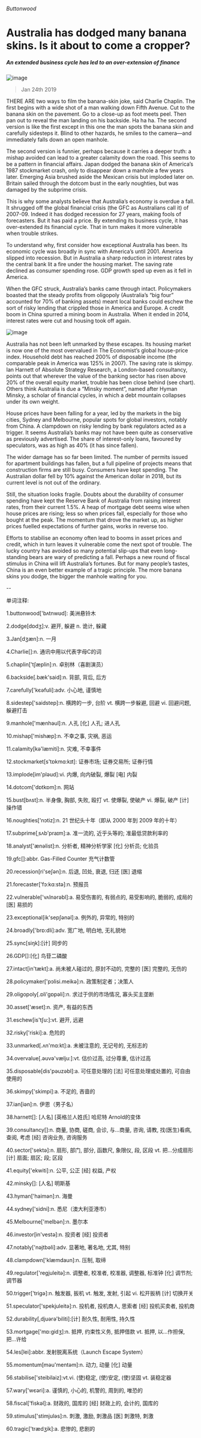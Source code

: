 ###### Buttonwood
# Australia has dodged many banana skins. Is it about to come a cropper? 
##### An extended business cycle has led to an over-extension of finance 
![image](images/20190126_fnp503.jpg) 
> Jan 24th 2019 
 
THERE ARE two ways to film the banana-skin joke, said Charlie Chaplin. The first begins with a wide shot of a man walking down Fifth Avenue. Cut to the banana skin on the pavement. Go to a close-up as foot meets peel. Then pan out to reveal the man landing on his backside. Ha ha ha. The second version is like the first except in this one the man spots the banana skin and carefully sidesteps it. Blind to other hazards, he smiles to the camera—and immediately falls down an open manhole. 
The second version is funnier, perhaps because it carries a deeper truth: a mishap avoided can lead to a greater calamity down the road. This seems to be a pattern in financial affairs. Japan dodged the banana skin of America’s 1987 stockmarket crash, only to disappear down a manhole a few years later. Emerging Asia brushed aside the Mexican crisis but imploded later on. Britain sailed through the dotcom bust in the early noughties, but was damaged by the subprime crisis. 
This is why some analysts believe that Australia’s economy is overdue a fall. It shrugged off the global financial crisis (the GFC as Australians call it) of 2007-09. Indeed it has dodged recession for 27 years, making fools of forecasters. But it has paid a price. By extending its business cycle, it has over-extended its financial cycle. That in turn makes it more vulnerable when trouble strikes. 
To understand why, first consider how exceptional Australia has been. Its economic cycle was broadly in sync with America’s until 2001. America slipped into recession. But in Australia a sharp reduction in interest rates by the central bank lit a fire under the housing market. The saving rate declined as consumer spending rose. GDP growth sped up even as it fell in America. 
When the GFC struck, Australia’s banks came through intact. Policymakers boasted that the steady profits from oligopoly (Australia’s “big four” accounted for 70% of banking assets) meant local banks could eschew the sort of risky lending that crippled those in America and Europe. A credit boom in China spurred a mining boom in Australia. When it ended in 2014, interest rates were cut and housing took off again. 
![image](images/20190126_FNC226.png) 
Australia has not been left unmarked by these escapes. Its housing market is now one of the most overvalued in The Economist’s global house-price index. Household debt has reached 200% of disposable income (the comparable peak in America was 125% in 2007). The saving rate is skimpy. Ian Harnett of Absolute Strategy Research, a London-based consultancy, points out that wherever the value of the banking sector has risen above 20% of the overall equity market, trouble has been close behind (see chart). Others think Australia is due a “Minsky moment”, named after Hyman Minsky, a scholar of financial cycles, in which a debt mountain collapses under its own weight. 
House prices have been falling for a year, led by the markets in the big cities, Sydney and Melbourne, popular spots for global investors, notably from China. A clampdown on risky lending by bank regulators acted as a trigger. It seems Australia’s banks may not have been quite as conservative as previously advertised. The share of interest-only loans, favoured by speculators, was as high as 40% (it has since fallen). 
The wider damage has so far been limited. The number of permits issued for apartment buildings has fallen, but a full pipeline of projects means that construction firms are still busy. Consumers have kept spending. The Australian dollar fell by 10% against the American dollar in 2018, but its current level is not out of the ordinary. 
Still, the situation looks fragile. Doubts about the durability of consumer spending have kept the Reserve Bank of Australia from raising interest rates, from their current 1.5%. A heap of mortgage debt seems wise when house prices are rising; less so when prices fall, especially for those who bought at the peak. The momentum that drove the market up, as higher prices fuelled expectations of further gains, works in reverse too. 
Efforts to stabilise an economy often lead to booms in asset prices and credit, which in turn leaves it vulnerable come the next spot of trouble. The lucky country has avoided so many potential slip-ups that even long-standing bears are wary of predicting a fall. Perhaps a new round of fiscal stimulus in China will lift Australia’s fortunes. But for many people’s tastes, China is an even better example of a tragic principle. The more banana skins you dodge, the bigger the manhole waiting for you. 
-- 
 单词注释:
1.buttonwood['bʌtnwʊd]: 美洲悬铃木 
2.dodge[dɒdʒ]:v. 避开, 躲避 n. 诡计, 躲藏 
3.Jan[dʒæn]:n. 一月 
4.Charlie[]:n. 通讯中用以代表字母C的词 
5.chaplin['tʃæplin]:n. 卓别林（喜剧演员） 
6.backside[.bæk'said]:n. 背部, 背后, 后方 
7.carefully['kєәfuli]:adv. 小心地, 谨慎地 
8.sidestep['saidstep]:n. 横跨的一步, 台阶 vt. 横跨一步躲避, 回避 vi. 回避问题, 躲避打击 
9.manhole['mænhәul]:n. 人孔 [化] 人孔; 进人孔 
10.mishap['mishæp]:n. 不幸之事, 灾祸, 恶运 
11.calamity[kә'læmiti]:n. 灾难, 不幸事件 
12.stockmarket[s'tɒkmɑ:kɪt]: 证券市场; 证券交易所; 证券行情 
13.implode[im'plәud]:vi. 内爆, 向内破裂, 爆裂 [电] 内裂 
14.dotcom['dɒtkɒm]:n. 网站 
15.bust[bʌst]:n. 半身像, 胸部, 失败, 殴打 vt. 使爆裂, 使破产 vi. 爆裂, 破产 [计] 操作错 
16.noughties['nɔtiz]:n. 21 世纪头十年（即从 2000 年到 2009 年的十年） 
17.subprime[ˌsʌb'praɪm]:a. 准一流的, 近乎头等的; 准最低贷款利率的 
18.analyst['ænәlist]:n. 分析者, 精神分析学家 [化] 分析员; 化验员 
19.gfc[]:abbr. Gas-Filled Counter 充气计数管 
20.recession[ri'seʃәn]:n. 后退, 凹处, 衰退, 归还 [医] 退缩 
21.forecaster['fɔ:kɑ:stә]:n. 预报员 
22.vulnerable['vʌlnәrәbl]:a. 易受伤害的, 有弱点的, 易受影响的, 脆弱的, 成局的 [医] 易损的 
23.exceptional[ik'sepʃәnәl]:a. 例外的, 异常的, 特别的 
24.broadly['brɒ:dli]:adv. 宽广地, 明白地, 无礼貌地 
25.sync[siŋk]:[计] 同步的 
26.GDP[]:[化] 鸟苷二磷酸 
27.intact[in'tækt]:a. 尚未被人碰过的, 原封不动的, 完整的 [医] 完整的, 无伤的 
28.policymaker['pɔlisi.meikә]:n. 政策制定者；决策人 
29.oligopoly[.ɒli'gɒpәli]:n. 求过于供的市场情况, 寡头买主垄断 
30.asset['æset]:n. 资产, 有益的东西 
31.eschew[is'tʃu:]:vt. 避开, 远避 
32.risky['riski]:a. 危险的 
33.unmarked[.ʌn'mɑ:kt]:a. 未被注意的, 无记号的, 无标志的 
34.overvalue[.әuvә'vælju:]:vt. 估价过高, 过分尊重, 估计过高 
35.disposable[dis'pәuzәbl]:a. 可任意处理的 [法] 可任意处理或处置的, 可自由使用的 
36.skimpy['skimpi]:a. 不足的, 吝啬的 
37.ian[iәn]:n. 伊恩（男子名） 
38.harnett[]: [人名] [英格兰人姓氏] 哈尼特 Arnold的变体 
39.consultancy[]:n. 商量, 协商, 磋商, 会诊, 与...商量, 咨询, 请教, 找(医生)看病, 查阅, 考虑 [经] 咨询业务, 咨询服务 
40.sector['sektә]:n. 扇形, 部门, 部分, 函数尺, 象限仪, 段, 区段 vt. 把...分成扇形 [计] 扇面; 扇区; 段; 区段 
41.equity['ekwiti]:n. 公平, 公正 [经] 权益, 产权 
42.minsky[]: [人名] 明斯基 
43.hyman['haimәn]:n. 海曼 
44.sydney['sidni]:n. 悉尼（澳大利亚港市） 
45.Melbourne['melbәn]:n. 墨尔本 
46.investor[in'vestә]:n. 投资者 [经] 投资者 
47.notably['nәjtbәli]:adv. 显著地, 著名地, 尤其, 特别 
48.clampdown['klæmdaun]:n. 压制, 取缔 
49.regulator['regjuleitә]:n. 调整者, 校准者, 校准器, 调整器, 标准钟 [化] 调节剂; 调节器 
50.trigger['trigә]:n. 触发器, 扳机 vt. 触发, 发射, 引起 vi. 松开扳柄 [计] 切换开关 
51.speculator['spekjuleitә]:n. 投机者, 投机商人, 思索者 [经] 投机买卖者, 投机商 
52.durability[,djuәrә'biliti]:[计] 耐久性, 耐用性, 持久性 
53.mortgage['mɒ:gidʒ]:n. 抵押, 约束性义务, 抵押借款 vt. 抵押, 以...作担保, 把...许给 
54.les[lei]:abbr. 发射脱离系统（Launch Escape System） 
55.momentum[mәu'mentәm]:n. 动力, 动量 [化] 动量 
56.stabilise['steibilaiz]:vt.vi. (使)稳定, (使)安定, (使)坚固 vt. 装稳定器 
57.wary['wєәri]:a. 谨慎的, 小心的, 机警的, 周到的, 唯恐的 
58.fiscal['fiskәl]:a. 财政的, 国库的 [经] 财政上的, 会计的, 国库的 
59.stimulus['stimjulәs]:n. 刺激, 激励, 刺激品 [医] 刺激特, 刺激 
60.tragic['trædʒik]:a. 悲惨的, 悲剧的 
